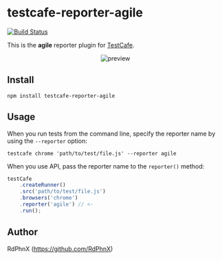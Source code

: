 # testcafe-reporter-agile
[![Build Status](https://travis-ci.org/RdPhnX/testcafe-reporter-agile.svg)](https://travis-ci.org/RdPhnX/testcafe-reporter-agile)

This is the **agile** reporter plugin for [TestCafe](http://devexpress.github.io/testcafe).

<p align="center">
    <img src="https://raw.github.com/RdPhnX/testcafe-reporter-agile/master/media/preview.png" alt="preview" />
</p>

## Install

```
npm install testcafe-reporter-agile
```

## Usage

When you run tests from the command line, specify the reporter name by using the `--reporter` option:

```
testcafe chrome 'path/to/test/file.js' --reporter agile
```


When you use API, pass the reporter name to the `reporter()` method:

```js
testCafe
    .createRunner()
    .src('path/to/test/file.js')
    .browsers('chrome')
    .reporter('agile') // <-
    .run();
```

## Author
RdPhnX (https://github.com/RdPhnX)
